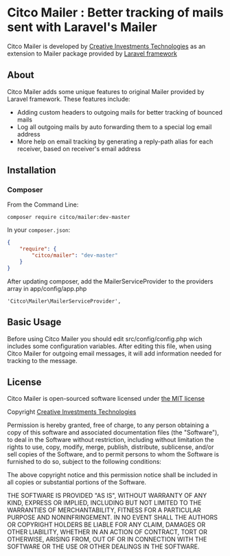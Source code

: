 # Citco Mailer : Better tracking of mails sent with Laravel's Mailer

Citco Mailer is developed by [Creative Investments Technologies](http://creativeinvestments.co.uk) as an extension to Mailer package provided by [Laravel framework](http://www.laravel.com)

## About

Citco Mailer adds some unique features to original Mailer provided by Laravel framework. These features include:

*  Adding custom headers to outgoing mails for better tracking of bounced mails
*  Log all outgoing mails by auto forwarding them to a special log email address
*  More help on email tracking by generating a reply-path alias for each receiver, based on receiver's email address

## Installation

### Composer

From the Command Line:

```
composer require citco/mailer:dev-master
```

In your `composer.json`:

``` json
{
    "require": {
        "citco/mailer": "dev-master"
    }
}
```
After updating composer, add the MailerServiceProvider to the providers array in app/config/app.php

    'Citco\Mailer\MailerServiceProvider',

## Basic Usage

Before using Citco Mailer you should edit src/config/config.php wich includes some configuration variables. After editing this file, when using Citco Mailer for outgoing email messages, it will add information needed for tracking to the message.

## License

Citco Mailer is open-sourced software licensed under [the MIT license](http://opensource.org/licenses/MIT)

Copyright [Creative Investments Technologies](http://creativeinvestments.co.uk)

Permission is hereby granted, free of charge, to any person obtaining a copy of this software and associated documentation files (the "Software"), to deal in the Software without restriction, including without limitation the rights to use, copy, modify, merge, publish, distribute, sublicense, and/or sell copies of the Software, and to permit persons to whom the Software is furnished to do so, subject to the following conditions:

The above copyright notice and this permission notice shall be included in all copies or substantial portions of the Software.

THE SOFTWARE IS PROVIDED "AS IS", WITHOUT WARRANTY OF ANY KIND, EXPRESS OR IMPLIED, INCLUDING BUT NOT LIMITED TO THE WARRANTIES OF MERCHANTABILITY, FITNESS FOR A PARTICULAR PURPOSE AND NONINFRINGEMENT. IN NO EVENT SHALL THE AUTHORS OR COPYRIGHT HOLDERS BE LIABLE FOR ANY CLAIM, DAMAGES OR OTHER LIABILITY, WHETHER IN AN ACTION OF CONTRACT, TORT OR OTHERWISE, ARISING FROM, OUT OF OR IN CONNECTION WITH THE SOFTWARE OR THE USE OR OTHER DEALINGS IN THE SOFTWARE.
